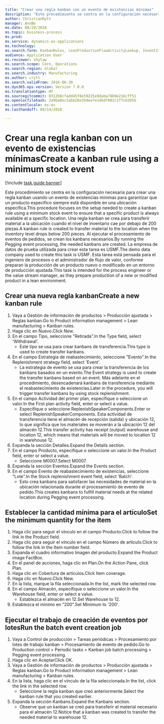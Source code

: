 ```yaml
--- 
title: "Crear una regla kanban con un evento de existencias mínimas"
description: "Este procedimiento se centra en la configuración necesaria para crear una regla kanban usando un evento de existencias mínimas para garantizar que un producto específico siempre está disponible en una ubicación específica."
author: ChristianRytt
manager: AnnBe
ms.date: 08/29/2018
ms.topic: business-process
ms.prod: 
ms.service: dynamics-ax-applications
ms.technology: 
ms.search.form: KanbanRules, LeanProductionFlowActivityLookup, InventItemIdLookupSimple, EcoResProductInformationDialog, EcoResProductDetailsExtended, ReqItemTable, InventLocationIdLookup
audience: Application User
ms.reviewer: shylaw
ms.search.scope: Core, Operations
ms.search.region: Global
ms.search.industry: Manufacturing
ms.author: crytt
ms.search.validFrom: 2016-06-30
ms.dyn365.ops.version: Version 7.0.0
ms.translationtype: HT
ms.sourcegitcommit: 0312b8cfadd45f8e59225e9daba78b9e216cff51
ms.openlocfilehash: 2a9ba8ec2abb26e3b9ee7e14bdf882c1ffcb205b
ms.contentlocale: es-es
ms.lasthandoff: 09/14/2018

---
```

# <a name="create-a-kanban-rule-using-a-minimum-stock-event"></a><span data-ttu-id="5fd56-103">Crear una regla kanban con un evento de existencias mínimas</span><span class="sxs-lookup"><span data-stu-id="5fd56-103">Create a kanban rule using a minimum stock event</span></span>

[!include [task guide banner](../../includes/task-guide-banner.md)]

<span data-ttu-id="5fd56-104">Este procedimiento se centra en la configuración necesaria para crear una regla kanban usando un evento de existencias mínimas para garantizar que un producto específico siempre está disponible en una ubicación específica.</span><span class="sxs-lookup"><span data-stu-id="5fd56-104">This procedure focuses on the setup needed to create a kanban rule using a minimum stock event to ensure that a specific product is always available at a specific location.</span></span> <span data-ttu-id="5fd56-105">Una regla kanban se crea para transferir material a la ubicación cuando el nivel de inventario cae por debajo de 200 piezas.</span><span class="sxs-lookup"><span data-stu-id="5fd56-105">A kanban rule is created to transfer material to the location when the inventory level drops below 200 pieces.</span></span> <span data-ttu-id="5fd56-106">Al ejecutar el procesamiento de eventos de pedidos, se crean los kanbans necesarios.</span><span class="sxs-lookup"><span data-stu-id="5fd56-106">By running the Pegging event processing, the needed kanbans are created.</span></span> <span data-ttu-id="5fd56-107">La empresa de datos de prueba utilizada para crear esta tarea es USMF.</span><span class="sxs-lookup"><span data-stu-id="5fd56-107">The demo data company used to create this task is USMF.</span></span> <span data-ttu-id="5fd56-108">Esta tarea está pensada para el ingeniero de procesos o el administrador de flujo de valor, conforme preparan la producción de un producto nuevo o modificado en un entorno de producción ajustada.</span><span class="sxs-lookup"><span data-stu-id="5fd56-108">This task is intended for the process engineer or the value stream manager, as they prepare production of a new or modified product in a lean environment.</span></span>


## <a name="create-a-new-kanban-rule"></a><span data-ttu-id="5fd56-109">Crear una nueva regla kanban</span><span class="sxs-lookup"><span data-stu-id="5fd56-109">Create a new kanban rule</span></span>
1. <span data-ttu-id="5fd56-110">Vaya a Gestión de información de productos > Producción ajustada > Reglas kanban.</span><span class="sxs-lookup"><span data-stu-id="5fd56-110">Go to Product information management > Lean manufacturing > Kanban rules.</span></span>
2. <span data-ttu-id="5fd56-111">Haga clic en Nuevo.</span><span class="sxs-lookup"><span data-stu-id="5fd56-111">Click New.</span></span>
3. <span data-ttu-id="5fd56-112">En el campo Tipo, seleccione "Retirada".</span><span class="sxs-lookup"><span data-stu-id="5fd56-112">In the Type field, select 'Withdrawal'.</span></span>
    * <span data-ttu-id="5fd56-113">Este tipo se usa para crear kanbans de transferencia.</span><span class="sxs-lookup"><span data-stu-id="5fd56-113">This type is used to create transfer kanbans.</span></span>  
4. <span data-ttu-id="5fd56-114">En el campo Estrategia de reabastecimiento, seleccione "Evento".</span><span class="sxs-lookup"><span data-stu-id="5fd56-114">In the Replenishment strategy field, select 'Event'.</span></span>
    * <span data-ttu-id="5fd56-115">La estrategia de evento se usa para crear la transferencia de los kanbans basados en un evento.</span><span class="sxs-lookup"><span data-stu-id="5fd56-115">The Event strategy is used to create the transfer kanbans based on an event.</span></span> <span data-ttu-id="5fd56-116">Más adelante en el procedimiento, desencadenará kanbans de transferencia mediante el reabastecimiento de existencias.</span><span class="sxs-lookup"><span data-stu-id="5fd56-116">Later in the procedure, you will trigger transfer kanbans by using stock replenishment.</span></span>  
5. <span data-ttu-id="5fd56-117">En el campo Actividad del primer plan, especifique o seleccione un valor.</span><span class="sxs-lookup"><span data-stu-id="5fd56-117">In the First plan activity field, enter or select a value.</span></span>
    * <span data-ttu-id="5fd56-118">Especifique o seleccione ReplenishSpeakerComponents.</span><span class="sxs-lookup"><span data-stu-id="5fd56-118">Enter or select ReplenishSpeakerComponents.</span></span> <span data-ttu-id="5fd56-119">Esta actividad de transferencia tiene el almacén de recepción (salida) y ubicación 12, lo que significa que los materiales se moverán a la ubicación 12 del almacén 12.</span><span class="sxs-lookup"><span data-stu-id="5fd56-119">This transfer activity has receipt (output) warehouse and location 12, which means that materials will be moved to location 12 in warehouse 12.</span></span>  
6. <span data-ttu-id="5fd56-120">Expanda la sección Detalles.</span><span class="sxs-lookup"><span data-stu-id="5fd56-120">Expand the Details section.</span></span>
7. <span data-ttu-id="5fd56-121">En el campo Producto, especifique o seleccione un valor.</span><span class="sxs-lookup"><span data-stu-id="5fd56-121">In the Product field, enter or select a value.</span></span>
    * <span data-ttu-id="5fd56-122">Seleccione M0007.</span><span class="sxs-lookup"><span data-stu-id="5fd56-122">Select M0007.</span></span>  
8. <span data-ttu-id="5fd56-123">Expanda la sección Eventos.</span><span class="sxs-lookup"><span data-stu-id="5fd56-123">Expand the Events section.</span></span>
9. <span data-ttu-id="5fd56-124">En el campo Evento de reabastecimiento de existencias, seleccione "Lote".</span><span class="sxs-lookup"><span data-stu-id="5fd56-124">In the Stock replenishment event field, select 'Batch'.</span></span>
    * <span data-ttu-id="5fd56-125">Esto crea kanbans para satisfacer las necesidades de material en la ubicación relacionada durante el procesamiento de evento de pedido.</span><span class="sxs-lookup"><span data-stu-id="5fd56-125">This creates kanbans to fulfill material needs at the related location during Pegging event processing.</span></span>  

## <a name="set-the-minimum-quantity-for-the-item"></a><span data-ttu-id="5fd56-126">Establecer la cantidad mínima para el artículo</span><span class="sxs-lookup"><span data-stu-id="5fd56-126">Set the minimum quantity for the item</span></span>
1. <span data-ttu-id="5fd56-127">Haga clic para seguir el vínculo en el campo Producto.</span><span class="sxs-lookup"><span data-stu-id="5fd56-127">Click to follow the link in the Product field.</span></span>
2. <span data-ttu-id="5fd56-128">Haga clic para seguir el vínculo en el campo Número de artículo.</span><span class="sxs-lookup"><span data-stu-id="5fd56-128">Click to follow the link in the Item number field.</span></span>
3. <span data-ttu-id="5fd56-129">Expanda el cuadro informativo Imagen del producto.</span><span class="sxs-lookup"><span data-stu-id="5fd56-129">Expand the Product image FactBox.</span></span>
4. <span data-ttu-id="5fd56-130">En el panel de acciones, haga clic en Plan.</span><span class="sxs-lookup"><span data-stu-id="5fd56-130">On the Action Pane, click Plan.</span></span>
5. <span data-ttu-id="5fd56-131">Haga clic en Cobertura de artículos.</span><span class="sxs-lookup"><span data-stu-id="5fd56-131">Click Item coverage.</span></span>
6. <span data-ttu-id="5fd56-132">Haga clic en Nuevo.</span><span class="sxs-lookup"><span data-stu-id="5fd56-132">Click New.</span></span>
7. <span data-ttu-id="5fd56-133">En la lista, marque la fila seleccionada.</span><span class="sxs-lookup"><span data-stu-id="5fd56-133">In the list, mark the selected row.</span></span>
8. <span data-ttu-id="5fd56-134">En el campo Almacén, especifique o seleccione un valor.</span><span class="sxs-lookup"><span data-stu-id="5fd56-134">In the Warehouse field, enter or select a value.</span></span>
    * <span data-ttu-id="5fd56-135">Establezca el almacén en 12.</span><span class="sxs-lookup"><span data-stu-id="5fd56-135">Set Warehouse to 12.</span></span>  
9. <span data-ttu-id="5fd56-136">Establezca el mínimo en “200".</span><span class="sxs-lookup"><span data-stu-id="5fd56-136">Set Minimum to '200'.</span></span>

## <a name="run-the-batch-event-creation-job"></a><span data-ttu-id="5fd56-137">Ejecutar el trabajo de creación de eventos por lotes</span><span class="sxs-lookup"><span data-stu-id="5fd56-137">Run the batch event creation job</span></span>
1. <span data-ttu-id="5fd56-138">Vaya a Control de producción > Tareas periódicas > Procesamiento por lotes de trabajo kanban > Procesamiento de evento de pedido.</span><span class="sxs-lookup"><span data-stu-id="5fd56-138">Go to Production control > Periodic tasks > Kanban job batch processing > Pegging event processing.</span></span>
2. <span data-ttu-id="5fd56-139">Haga clic en Aceptar</span><span class="sxs-lookup"><span data-stu-id="5fd56-139">Click OK.</span></span>
3. <span data-ttu-id="5fd56-140">Vaya a Gestión de información de productos > Producción ajustada > Reglas kanban.</span><span class="sxs-lookup"><span data-stu-id="5fd56-140">Go to Product information management > Lean manufacturing > Kanban rules.</span></span>
4. <span data-ttu-id="5fd56-141">En la lista, haga clic en el vínculo de la fila seleccionada.</span><span class="sxs-lookup"><span data-stu-id="5fd56-141">In the list, click the link in the selected row.</span></span>
    * <span data-ttu-id="5fd56-142">Seleccione la regla kanban que creó anteriormente.</span><span class="sxs-lookup"><span data-stu-id="5fd56-142">Select the kanban rule that you created earlier.</span></span>  
5. <span data-ttu-id="5fd56-143">Expanda la sección Kanbans.</span><span class="sxs-lookup"><span data-stu-id="5fd56-143">Expand the Kanbans section.</span></span>
    * <span data-ttu-id="5fd56-144">Observe que un kanban se creó para transferir el material necesario para el almacén 12.</span><span class="sxs-lookup"><span data-stu-id="5fd56-144">Notice that a kanban was created to transfer the needed material to warehouse 12.</span></span>  


